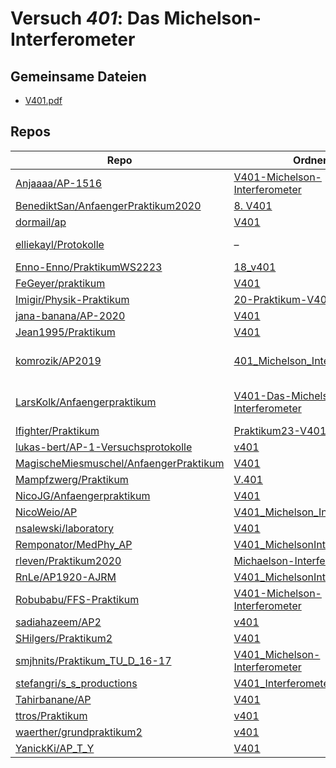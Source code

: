 # Versuch *401*: Das Michelson-Interferometer

## Gemeinsame Dateien
- [V401.pdf](https://docs.google.com/viewer?url=https://raw.githubusercontent.com/BenediktSan/AnfaengerPraktikum2020/main/Versuche%20Semester%20IV/8.%20V401/V401.pdf)

## Repos

|                                          Repo                                          |                                                                           Ordner                                                                            |                                                                                                                                                                                                                                                           PDFs                                                                                                                                                                                                                                                           |
|----------------------------------------------------------------------------------------|-------------------------------------------------------------------------------------------------------------------------------------------------------------|--------------------------------------------------------------------------------------------------------------------------------------------------------------------------------------------------------------------------------------------------------------------------------------------------------------------------------------------------------------------------------------------------------------------------------------------------------------------------------------------------------------------------|
|[Anjaaaa/AP-1516](../repo/Anjaaaa/AP-1516)                                              |[V401-Michelson-Interferometer](https://github.com/anjabeck/AP-1516/tree/master/V401-Michelson-Interferometer)                                               |–                                                                                                                                                                                                                                                                                                                                                                                                                                                                                                                         |
|[BenediktSan/AnfaengerPraktikum2020](../repo/BenediktSan/AnfaengerPraktikum2020)        |[8. V401](https://github.com/BenediktSan/AnfaengerPraktikum2020/tree/main/Versuche%20Semester%20IV/8.%20V401)                                                |[V401.pdf](https://docs.google.com/viewer?url=https://raw.githubusercontent.com/BenediktSan/AnfaengerPraktikum2020/main/Versuche%20Semester%20IV/8.%20V401/V401.pdf)                                                                                                                                                                                                                                                                                                                                                      |
|[dormail/ap](../repo/dormail/ap)                                                        |[V401](https://github.com/dormail/ap/tree/main/V401)                                                                                                         |–                                                                                                                                                                                                                                                                                                                                                                                                                                                                                                                         |
|[elliekayl/Protokolle](../repo/elliekayl/Protokolle)                                    |–                                                                                                                                                            |[V401_Michelson-Interferometer.pdf](https://docs.google.com/viewer?url=https://raw.githubusercontent.com/elliekayl/Protokolle/master/V400-703/V401_Michelson-Interferometer.pdf)                                                                                                                                                                                                                                                                                                                                          |
|[Enno-Enno/PraktikumWS2223](../repo/Enno-Enno/PraktikumWS2223)                          |[18_v401](https://github.com/Enno-Enno/PraktikumWS2223/tree/main/18_v401)                                                                                    |–                                                                                                                                                                                                                                                                                                                                                                                                                                                                                                                         |
|[FeGeyer/praktikum](../repo/FeGeyer/praktikum)                                          |[V401](https://github.com/FeGeyer/praktikum/tree/master/4_Semester/V401)                                                                                     |[V401.pdf](https://docs.google.com/viewer?url=https://raw.githubusercontent.com/FeGeyer/praktikum/master/4_Semester/PDF-Dateien/V401.pdf)                                                                                                                                                                                                                                                                                                                                                                                 |
|[Imigir/Physik-Praktikum](../repo/Imigir/Physik-Praktikum)                              |[20-Praktikum-V401](https://github.com/Imigir/Physik-Praktikum/tree/master/20-Praktikum-V401)                                                                |–                                                                                                                                                                                                                                                                                                                                                                                                                                                                                                                         |
|[jana-banana/AP-2020](../repo/jana-banana/AP-2020)                                      |[V401](https://github.com/jana-banana/AP-2020/tree/main/we%20did%20that/V401)                                                                                |–                                                                                                                                                                                                                                                                                                                                                                                                                                                                                                                         |
|[Jean1995/Praktikum](../repo/Jean1995/Praktikum)                                        |[V401](https://github.com/Jean1995/Praktikum/tree/master/V401)                                                                                               |[V401.pdf](https://docs.google.com/viewer?url=https://raw.githubusercontent.com/Jean1995/Praktikum/master/Protokolle_Fertig/V401.pdf)                                                                                                                                                                                                                                                                                                                                                                                     |
|[komrozik/AP2019](../repo/komrozik/AP2019)                                              |[401_Michelson_Interferometer](https://github.com/komrozik/AP2019/tree/master/401_Michelson_Interferometer)                                                  |[V401-mrozik-kebekus.pdf](https://docs.google.com/viewer?url=https://raw.githubusercontent.com/komrozik/AP2019/master/401_Michelson_Interferometer/V401-mrozik-kebekus.pdf)<br/>[V401.pdf](https://docs.google.com/viewer?url=https://raw.githubusercontent.com/komrozik/AP2019/master/401_Michelson_Interferometer/V401.pdf)                                                                                                                                                                                             |
|[LarsKolk/Anfaengerpraktikum](../repo/LarsKolk/Anfaengerpraktikum)                      |[V401-Das-Michelson-Interferometer](https://github.com/LarsKolk/Anfaengerpraktikum/tree/master/V401-Das-Michelson-Interferometer)                            |[main.pdf](https://docs.google.com/viewer?url=https://raw.githubusercontent.com/LarsKolk/Anfaengerpraktikum/master/V401-Das-Michelson-Interferometer/main.pdf)<br/>[V401_alt.pdf](https://docs.google.com/viewer?url=https://raw.githubusercontent.com/LarsKolk/Anfaengerpraktikum/master/V401-Das-Michelson-Interferometer/V401_alt.pdf)<br/>[V401_github.pdf](https://docs.google.com/viewer?url=https://raw.githubusercontent.com/LarsKolk/Anfaengerpraktikum/master/V401-Das-Michelson-Interferometer/V401_github.pdf)|
|[lfighter/Praktikum](../repo/lfighter/Praktikum)                                        |[Praktikum23-V401](https://github.com/lfighter/Praktikum/tree/master/Praktikum23-V401)                                                                       |–                                                                                                                                                                                                                                                                                                                                                                                                                                                                                                                         |
|[lukas-bert/AP-1-Versuchsprotokolle](../repo/lukas-bert/AP-1-Versuchsprotokolle)        |[v401](https://github.com/lukas-bert/AP-1-Versuchsprotokolle/tree/main/v401)                                                                                 |–                                                                                                                                                                                                                                                                                                                                                                                                                                                                                                                         |
|[MagischeMiesmuschel/AnfaengerPraktikum](../repo/MagischeMiesmuschel/AnfaengerPraktikum)|[V401](https://github.com/MagischeMiesmuschel/AnfaengerPraktikum/tree/master/V401)                                                                           |–                                                                                                                                                                                                                                                                                                                                                                                                                                                                                                                         |
|[Mampfzwerg/Praktikum](../repo/Mampfzwerg/Praktikum)                                    |[V.401](https://github.com/Mampfzwerg/Praktikum/tree/master/V.401)                                                                                           |[main.pdf](https://docs.google.com/viewer?url=https://raw.githubusercontent.com/Mampfzwerg/Praktikum/master/V.401/latex-template/main.pdf)                                                                                                                                                                                                                                                                                                                                                                                |
|[NicoJG/Anfaengerpraktikum](../repo/NicoJG/Anfaengerpraktikum)                          |[V401](https://github.com/NicoJG/Anfaengerpraktikum/tree/master/V401)                                                                                        |[Abgabe.pdf](https://docs.google.com/viewer?url=https://raw.githubusercontent.com/NicoJG/Anfaengerpraktikum/master/V401/Abgabe.pdf)                                                                                                                                                                                                                                                                                                                                                                                       |
|[NicoWeio/AP](../repo/NicoWeio/AP)                                                      |[V401_Michelson_Interferometer](https://github.com/NicoWeio/AP/tree/gh-pages/V401_Michelson_Interferometer)                                                  |[main.pdf](https://docs.google.com/viewer?url=https://raw.githubusercontent.com/NicoWeio/AP/gh-pages/V401_Michelson_Interferometer/build/main.pdf)                                                                                                                                                                                                                                                                                                                                                                        |
|[nsalewski/laboratory](../repo/nsalewski/laboratory)                                    |[V401](https://github.com/nsalewski/laboratory/tree/master/V401)                                                                                             |–                                                                                                                                                                                                                                                                                                                                                                                                                                                                                                                         |
|[Remponator/MedPhy_AP](../repo/Remponator/MedPhy_AP)                                    |[V401_MichelsonInterferometer](https://github.com/Remponator/MedPhy_AP/tree/master/V401_MichelsonInterferometer)                                             |[Main.pdf](https://docs.google.com/viewer?url=https://raw.githubusercontent.com/Remponator/MedPhy_AP/master/V401_MichelsonInterferometer/Main.pdf)                                                                                                                                                                                                                                                                                                                                                                        |
|[rleven/Praktikum2020](../repo/rleven/Praktikum2020)                                    |[Michaelson-Interferometer](https://github.com/rleven/Praktikum2020/tree/master/Michaelson-Interferometer)                                                   |–                                                                                                                                                                                                                                                                                                                                                                                                                                                                                                                         |
|[RnLe/AP1920-AJRM](../repo/RnLe/AP1920-AJRM)                                            |[V401_MichelsonInterferometer](https://github.com/RnLe/AP1920-AJRM/tree/master/V401_MichelsonInterferometer)                                                 |[V401.pdf](https://docs.google.com/viewer?url=https://raw.githubusercontent.com/RnLe/AP1920-AJRM/master/V401_MichelsonInterferometer/V401.pdf)                                                                                                                                                                                                                                                                                                                                                                            |
|[Robubabu/FFS-Praktikum](../repo/Robubabu/FFS-Praktikum)                                |[V401-Michelson-Interferometer](https://github.com/Robubabu/FFS-Praktikum/tree/master/V401-Michelson-Interferometer)                                         |[V401.pdf](https://docs.google.com/viewer?url=https://raw.githubusercontent.com/Robubabu/FFS-Praktikum/master/Versuchs_pdfs/SS/V401.pdf)                                                                                                                                                                                                                                                                                                                                                                                  |
|[sadiahazeem/AP2](../repo/sadiahazeem/AP2)                                              |[v401](https://github.com/sadiahazeem/AP2/tree/main/Michelson/latex-template/v401)                                                                           |–                                                                                                                                                                                                                                                                                                                                                                                                                                                                                                                         |
|[SHilgers/Praktikum2](../repo/SHilgers/Praktikum2)                                      |[V401](https://github.com/SHilgers/Praktikum2/tree/master/V401)                                                                                              |–                                                                                                                                                                                                                                                                                                                                                                                                                                                                                                                         |
|[smjhnits/Praktikum_TU_D_16-17](../repo/smjhnits/Praktikum_TU_D_16-17)                  |[V401_Michelson-Interferometer](https://github.com/smjhnits/Praktikum_TU_D_16-17/tree/master/Anf%C3%A4ngerpraktikum/Protokolle/V401_Michelson-Interferometer)|[main.pdf](https://docs.google.com/viewer?url=https://raw.githubusercontent.com/smjhnits/Praktikum_TU_D_16-17/master/Anf%C3%A4ngerpraktikum/Protokolle/V401_Michelson-Interferometer/main.pdf)<br/>[V401.pdf](https://docs.google.com/viewer?url=https://raw.githubusercontent.com/smjhnits/Praktikum_TU_D_16-17/master/Anf%C3%A4ngerpraktikum/Fertige%20Protokolle/V401.pdf)                                                                                                                                             |
|[stefangri/s_s_productions](../repo/stefangri/s_s_productions)                          |[V401_Interferometer](https://github.com/stefangri/s_s_productions/tree/master/PHY341/V401_Interferometer)                                                   |–                                                                                                                                                                                                                                                                                                                                                                                                                                                                                                                         |
|[Tahirbanane/AP](../repo/Tahirbanane/AP)                                                |[V401](https://github.com/Tahirbanane/AP/tree/main/V401)                                                                                                     |–                                                                                                                                                                                                                                                                                                                                                                                                                                                                                                                         |
|[ttros/Praktikum](../repo/ttros/Praktikum)                                              |[v401](https://github.com/ttros/Praktikum/tree/main/Protokolle/v401)                                                                                         |–                                                                                                                                                                                                                                                                                                                                                                                                                                                                                                                         |
|[waerther/grundpraktikum2](../repo/waerther/grundpraktikum2)                            |[v401](https://github.com/waerther/grundpraktikum2/tree/master/v401)                                                                                         |–                                                                                                                                                                                                                                                                                                                                                                                                                                                                                                                         |
|[YanickKi/AP_T_Y](../repo/YanickKi/AP_T_Y)                                              |[V401](https://github.com/YanickKi/AP_T_Y/tree/main/V401)                                                                                                    |–                                                                                                                                                                                                                                                                                                                                                                                                                                                                                                                         |
